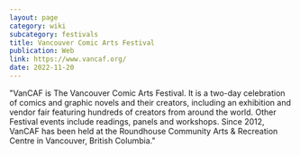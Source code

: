 ```yaml
---
layout: page
category: wiki
subcategory: festivals
title: Vancouver Comic Arts Festival
publication: Web
link: https://www.vancaf.org/
date: 2022-11-20
---
```


"VanCAF is The Vancouver Comic Arts Festival. It is a two-day celebration of comics and graphic novels and their creators, including an exhibition and vendor fair featuring hundreds of creators from around the world. Other Festival events include readings, panels and workshops. Since 2012, VanCAF has been held at the Roundhouse Community Arts & Recreation Centre in Vancouver, British Columbia."
